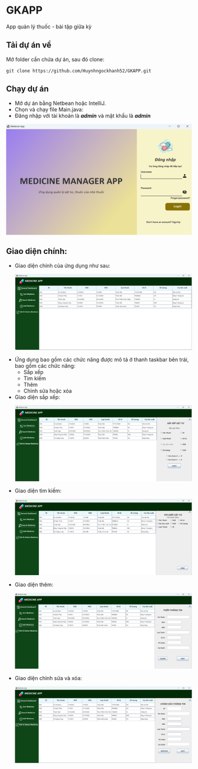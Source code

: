 # GKAPP
App quản lý thuốc - bài tập giữa kỳ
## Tải dự án về
Mở folder cần chứa dự án, sau đó clone:
```
git clone https://github.com/Huynhngockhanh52/GKAPP.git
```
## Chạy dự án
 - Mở dự án bằng Netbean hoặc IntelliJ.
 - Chọn và chạy file Main.java: 
 - Đăng nhập với tài khoản là ***admin*** và mật khẩu là ***admin***
 <p align="center">
   <img src="image/uiapp.png"  >
 </p>

## Giao diện chính:
- Giao diện chính của ứng dụng như sau:
  <p align="center">
    <img src="image/dashboard.png"  >
  </p>
- Ứng dụng bao gồm các chức năng được mô tả ở thanh taskbar bên trái, bao gồm các chức năng:
  + Sắp xếp
  + Tìm kiếm
  + Thêm
  + Chỉnh sửa hoặc xóa
- Giao diện sắp xếp:
  <p align="center">
    <img src="image/sort.png"  >
  </p>
- Giao diện tìm kiếm:
  <p align="center">
    <img src="image/search.png"  >
  </p>
- Giao diện thêm:
  <p align="center">
    <img src="image/add.png"  >
  </p>
- Giao diện chỉnh sửa và xóa:
  <p align="center">
    <img src="image/edit.png"  >
  </p>
